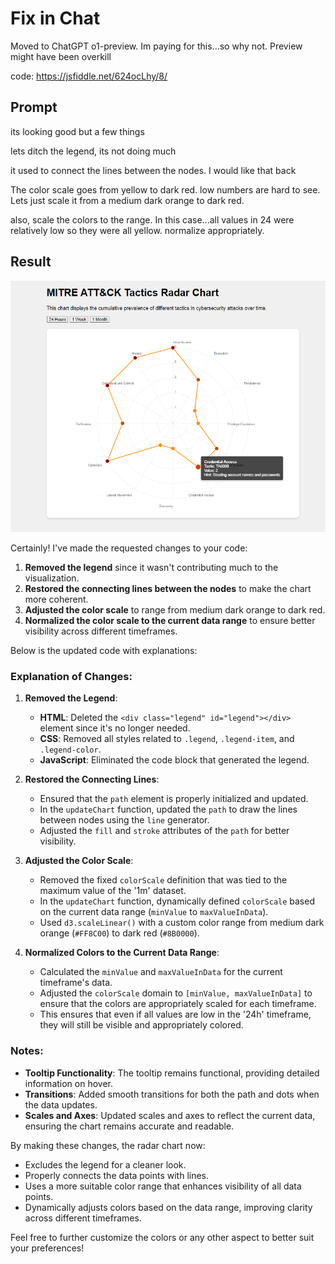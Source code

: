 # Fix in Chat

Moved to ChatGPT o1-preview.  Im paying for this...so why not.
Preview might have been overkill


code: https://jsfiddle.net/624ocLhy/8/


## Prompt

its looking good but a few things

lets ditch the legend, its not doing much

it used to connect the lines between the nodes.  I would like that back

The color scale goes from yellow to dark red.  low numbers are hard to see.  Lets just scale it from a medium dark orange to dark red.

also, scale the colors to the range.  In this case...all values in 24 were relatively low so they were all yellow.  normalize appropriately.

## Result

![Result](radar08.PNG)

 Certainly! I've made the requested changes to your code:

1. **Removed the legend** since it wasn't contributing much to the visualization.
2. **Restored the connecting lines between the nodes** to make the chart more coherent.
3. **Adjusted the color scale** to range from medium dark orange to dark red.
4. **Normalized the color scale to the current data range** to ensure better visibility across different timeframes.

Below is the updated code with explanations:
 
### Explanation of Changes:

1. **Removed the Legend**:

   - **HTML**: Deleted the `<div class="legend" id="legend"></div>` element since it's no longer needed.
   - **CSS**: Removed all styles related to `.legend`, `.legend-item`, and `.legend-color`.
   - **JavaScript**: Eliminated the code block that generated the legend.

2. **Restored the Connecting Lines**:

   - Ensured that the `path` element is properly initialized and updated.
   - In the `updateChart` function, updated the `path` to draw the lines between nodes using the `line` generator.
   - Adjusted the `fill` and `stroke` attributes of the `path` for better visibility.

3. **Adjusted the Color Scale**:

   - Removed the fixed `colorScale` definition that was tied to the maximum value of the '1m' dataset.
   - In the `updateChart` function, dynamically defined `colorScale` based on the current data range (`minValue` to `maxValueInData`).
   - Used `d3.scaleLinear()` with a custom color range from medium dark orange (`#FF8C00`) to dark red (`#8B0000`).

4. **Normalized Colors to the Current Data Range**:

   - Calculated the `minValue` and `maxValueInData` for the current timeframe's data.
   - Adjusted the `colorScale` domain to `[minValue, maxValueInData]` to ensure that the colors are appropriately scaled for each timeframe.
   - This ensures that even if all values are low in the '24h' timeframe, they will still be visible and appropriately colored.

### Notes:

- **Tooltip Functionality**: The tooltip remains functional, providing detailed information on hover.
- **Transitions**: Added smooth transitions for both the path and dots when the data updates.
- **Scales and Axes**: Updated scales and axes to reflect the current data, ensuring the chart remains accurate and readable.

By making these changes, the radar chart now:

- Excludes the legend for a cleaner look.
- Properly connects the data points with lines.
- Uses a more suitable color range that enhances visibility of all data points.
- Dynamically adjusts colors based on the data range, improving clarity across different timeframes.

Feel free to further customize the colors or any other aspect to better suit your preferences!